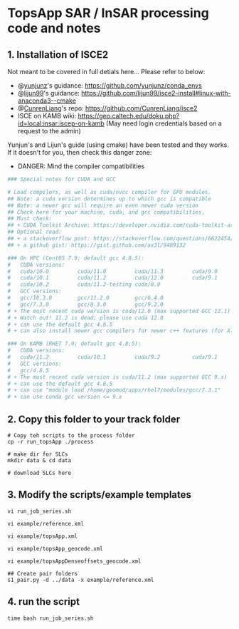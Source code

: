 # TopsApp SAR / InSAR processing code and notes

## 1. Installation of ISCE2
Not meant to be covered in full detials here... Please refer to below:

+ @[yunjunz](https://github.com/yunjunz)'s guidance: <https://github.com/yunjunz/conda_envs>
+ @[lijun99](https://github.com/lijun99)'s guidance: <https://github.com/lijun99/isce2-install#linux-with-anaconda3--cmake>
+ @[CunrenLiang](https://github.com/CunrenLiang)'s repo: https://github.com/CunrenLiang/isce2
+ ISCE on KAMB wiki: <https://geo.caltech.edu/doku.php?id=local:insar:iscep-on-kamb> (May need login credentials based on a request to the admin)

Yunjun's and Lijun's guide (using cmake) have been tested and they works. If it doesn't for you, then check this danger zone:

+ DANGER: Mind the compiler compatibilities

```bash
### Special notes for CUDA and GCC

# Load compilers, as well as cuda/nvcc compiler for GPU modules.
## Note: a cuda version determines up to which gcc is compatible
## Note: a newer gcc will require an even newer cuda version
## Check here for your machine, cuda, and gcc compatibilities.
## Must check:
## + CUDA Toolkit Archive: https://developer.nvidia.com/cuda-toolkit-archive
## Optional read:
## + a stackoverflow post: https://stackoverflow.com/questions/6622454/cuda-incompatible-with-my-gcc-version
## + a github gist: https://gist.github.com/ax3l/9489132

### On HPC (CentOS 7.9; default gcc 4.8.5):
#   CUDA versions:
#	cuda/10.0         cuda/11.0         cuda/11.3         cuda/9.0
#	cuda/10.1         cuda/11.2         cuda/12.0         cuda/9.1
#	cuda/10.2         cuda/11.2-testing cuda/8.0
#   GCC versions:
#	gcc/10.3.0        gcc/11.2.0        gcc/6.4.0
#	gcc/7.3.0         gcc/8.3.0         gcc/9.2.0
# + The most recent cuda version is cuda/12.0 (max supported GCC 12.1)
# + Watch out! 11.2 is dead; please use cuda 12.0
# + can use the default gcc 4.8.5
# + can also install newer gcc compilers for newer c++ features (for Altar)

### On KAMB (RHET 7.9; default gcc 4.8.5):
#   CUDA versions:
#	cuda/11.2         cuda/10.1         cuda/9.2          cuda/9.1
#   GCC versions:
#	gcc/4.8.5
# + The most recent cuda version is cuda/11.2 (max supported GCC 9.x)
# + can use the default gcc 4.8.5
# + can use "module load /home/geomod/apps/rhel7/modules/gcc/7.3.1"
# + can use conda gcc version <= 9.x
```


## 2. Copy this folder to your track folder
```
# Copy teh scripts to the process folder
cp -r run_topsApp ./process

# make dir for SLCs
mkdir data & cd data

# download SLCs here

```


## 3. Modify the scripts/example templates
```
vi run_job_series.sh

vi example/reference.xml

vi example/topsApp.xml

vi example/topsApp_geocode.xml

vi example/topsAppDenseoffsets_geocode.xml

## Create pair folders
s1_pair.py -d ../data -x example/reference.xml
```


## 4. run the script
```
time bash run_job_series.sh
```
